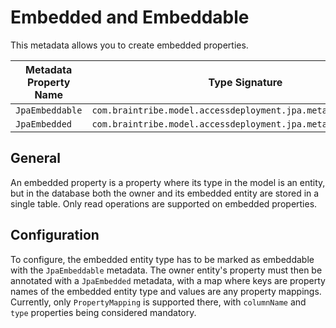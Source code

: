 # Embedded and Embeddable

This metadata allows you to create embedded properties.

Metadata Property Name  | Type Signature  
------- | -----------
`JpaEmbeddable` | `com.braintribe.model.accessdeployment.jpa.meta.JpaEmbeddable`
`JpaEmbedded`   | `com.braintribe.model.accessdeployment.jpa.meta.JpaEmbedded`

## General

An embedded property is a property where its type in the model is an entity, but in the database both the owner and its embedded entity are stored in a single table. Only read operations are supported on embedded properties.

## Configuration

To configure, the embedded entity type has to be marked as embeddable with the `JpaEmbeddable` metadata. The owner entity's property must then be annotated with a `JpaEmbedded` metadata, with a map where keys are property names of the embedded entity type and values are any property mappings.
Currently, only `PropertyMapping` is supported there, with `columnName` and `type` properties being considered mandatory.
